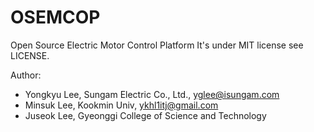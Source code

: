 # OSEMCOP
Open Source Electric Motor Control Platform
It's under MIT license see LICENSE.

Author:
* Yongkyu Lee, Sungam Electric Co., Ltd., yglee@isungam.com
* Minsuk Lee, Kookmin Univ, ykhl1itj@gmail.com
* Juseok Lee, Gyeonggi College of Science and Technology
